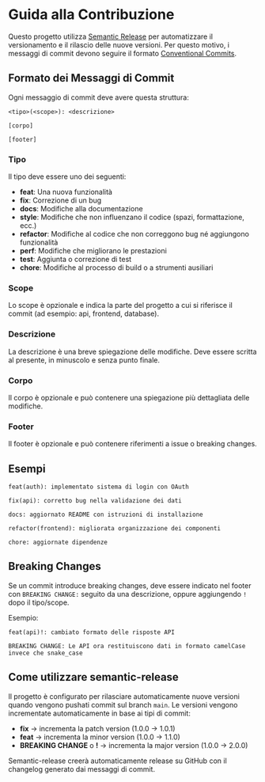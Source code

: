 # Guida alla Contribuzione

Questo progetto utilizza [Semantic Release](https://github.com/semantic-release/semantic-release) per automatizzare il versionamento e il rilascio delle nuove versioni. Per questo motivo, i messaggi di commit devono seguire il formato [Conventional Commits](https://www.conventionalcommits.org/).

## Formato dei Messaggi di Commit

Ogni messaggio di commit deve avere questa struttura:

```
<tipo>(<scope>): <descrizione>

[corpo]

[footer]
```

### Tipo

Il tipo deve essere uno dei seguenti:

- **feat**: Una nuova funzionalità
- **fix**: Correzione di un bug
- **docs**: Modifiche alla documentazione
- **style**: Modifiche che non influenzano il codice (spazi, formattazione, ecc.)
- **refactor**: Modifiche al codice che non correggono bug né aggiungono funzionalità
- **perf**: Modifiche che migliorano le prestazioni
- **test**: Aggiunta o correzione di test
- **chore**: Modifiche al processo di build o a strumenti ausiliari

### Scope

Lo scope è opzionale e indica la parte del progetto a cui si riferisce il commit (ad esempio: api, frontend, database).

### Descrizione

La descrizione è una breve spiegazione delle modifiche. Deve essere scritta al presente, in minuscolo e senza punto finale.

### Corpo

Il corpo è opzionale e può contenere una spiegazione più dettagliata delle modifiche.

### Footer

Il footer è opzionale e può contenere riferimenti a issue o breaking changes.

## Esempi

```
feat(auth): implementato sistema di login con OAuth

fix(api): corretto bug nella validazione dei dati

docs: aggiornato README con istruzioni di installazione

refactor(frontend): migliorata organizzazione dei componenti

chore: aggiornate dipendenze
```

## Breaking Changes

Se un commit introduce breaking changes, deve essere indicato nel footer con `BREAKING CHANGE:` seguito da una descrizione, oppure aggiungendo `!` dopo il tipo/scope.

Esempio:

```
feat(api)!: cambiato formato delle risposte API

BREAKING CHANGE: Le API ora restituiscono dati in formato camelCase invece che snake_case
```

## Come utilizzare semantic-release

Il progetto è configurato per rilasciare automaticamente nuove versioni quando vengono pushati commit sul branch `main`. Le versioni vengono incrementate automaticamente in base ai tipi di commit:

- **fix** -> incrementa la patch version (1.0.0 -> 1.0.1)
- **feat** -> incrementa la minor version (1.0.0 -> 1.1.0)
- **BREAKING CHANGE** o **!** -> incrementa la major version (1.0.0 -> 2.0.0)

Semantic-release creerà automaticamente release su GitHub con il changelog generato dai messaggi di commit.
